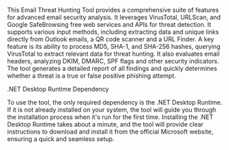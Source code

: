 This Email Threat Hunting Tool provides a comprehensive suite of features for advanced email security analysis. It leverages VirusTotal, URLScan, and Google SafeBrowsing free web services and APIs for threat detection. It supports various input methods, including extracting data and unique links directly from Outlook emails, a QR code scanner and a URL Finder. A key feature is its ability to process MD5, SHA-1, and SHA-256 hashes, querying VirusTotal to extract relevant data for threat hunting. It also evaluates email headers, analyzing DKIM, DMARC, SPF flags and other security indicators. The tool generates a detailed report of all findings and quickly determines whether a threat is a true or false positive phishing attempt.


.NET Desktop Runtime Dependency

To use the tool, the only required dependency is the .NET Desktop Runtime. If it is not already installed on your system, the tool will guide you through the installation process when it's run for the first time. Installing the .NET Desktop Runtime takes about a minute, and the tool will provide clear instructions to download and install it from the official Microsoft website, ensuring a quick and seamless setup.
